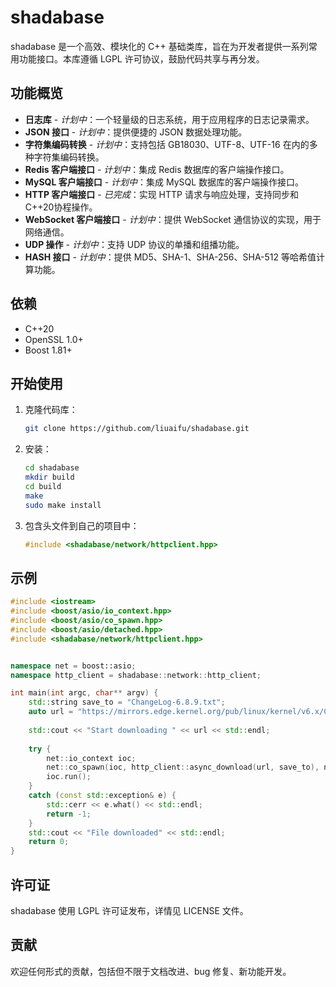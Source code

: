 # shadabase

shadabase 是一个高效、模块化的 C++ 基础类库，旨在为开发者提供一系列常用功能接口。本库遵循 LGPL 许可协议，鼓励代码共享与再分发。

## 功能概览

- **日志库** - *计划中*：一个轻量级的日志系统，用于应用程序的日志记录需求。
- **JSON 接口** - *计划中*：提供便捷的 JSON 数据处理功能。
- **字符集编码转换** - *计划中*：支持包括 GB18030、UTF-8、UTF-16 在内的多种字符集编码转换。
- **Redis 客户端接口** - *计划中*：集成 Redis 数据库的客户端操作接口。
- **MySQL 客户端接口** - *计划中*：集成 MySQL 数据库的客户端操作接口。
- **HTTP 客户端接口** - *已完成*：实现 HTTP 请求与响应处理，支持同步和C++20协程操作。
- **WebSocket 客户端接口** - *计划中*：提供 WebSocket 通信协议的实现，用于网络通信。
- **UDP 操作** - *计划中*：支持 UDP 协议的单播和组播功能。
- **HASH 接口** - *计划中*：提供 MD5、SHA-1、SHA-256、SHA-512 等哈希值计算功能。

## 依赖

- C++20
- OpenSSL 1.0+
- Boost 1.81+

## 开始使用

1. 克隆代码库：
   ```bash
   git clone https://github.com/liuaifu/shadabase.git
   ```
2. 安装：
   ```bash
   cd shadabase
   mkdir build
   cd build
   make
   sudo make install
   ```
2. 包含头文件到自己的项目中：
   ```c++
   #include <shadabase/network/httpclient.hpp>
   ```

## 示例

```c++
#include <iostream>
#include <boost/asio/io_context.hpp>
#include <boost/asio/co_spawn.hpp>
#include <boost/asio/detached.hpp>
#include <shadabase/network/httpclient.hpp>


namespace net = boost::asio;
namespace http_client = shadabase::network::http_client;

int main(int argc, char** argv) {
	std::string save_to = "ChangeLog-6.8.9.txt";
	auto url = "https://mirrors.edge.kernel.org/pub/linux/kernel/v6.x/ChangeLog-6.8.9";
	
	std::cout << "Start downloading " << url << std::endl;
	
	try {
		net::io_context ioc;
		net::co_spawn(ioc, http_client::async_download(url, save_to), net::detached);
		ioc.run();
	}
	catch (const std::exception& e) {
		std::cerr << e.what() << std::endl;
		return -1;
	}
	std::cout << "File downloaded" << std::endl;
	return 0;
}
```

## 许可证
shadabase 使用 LGPL 许可证发布，详情见 LICENSE 文件。

## 贡献
欢迎任何形式的贡献，包括但不限于文档改进、bug 修复、新功能开发。